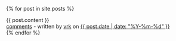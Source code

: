 {% for post in site.posts %}

  <div class="post">
   {{ post.content }}


  <footer>
    <a href="https://vrk.github.io/plantsim{{ post.url }}#disqus_thread">comments</a> -
    written by <a href="https://github.com/vrk/">vrk</a> on <a href="{{ site.baseurl }}{{ post.url }}">{{ post.date | date: "%Y-%m-%d" }}</a>
  </footer>
    
  </div>
{% endfor %}


